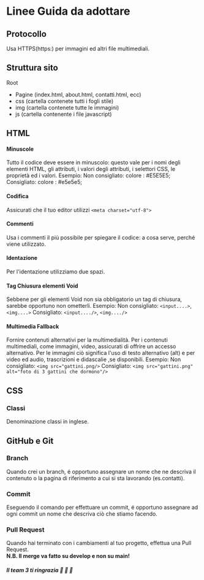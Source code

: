 # Linee Guida da adottare

## Protocollo

Usa HTTPS(https:) per immagini ed altri file multimediali.

## Struttura sito

Root
- Pagine (index.html, about.html, contatti.html, ecc)
- css (cartella contenete tutti i fogli stile)
- img (cartella contenete tutte le immagini)
- js (cartella contenente i file javascript)

## HTML

#### Minuscole

Tutto il codice deve essere in minuscolo: questo vale per i nomi degli elementi HTML, gli attributi, i valori degli attributi, i selettori CSS, le proprietà ed i valori.
Esempio:
Non consigliato:
colore : #E5E5E5;
Consigliato:
colore : #e5e5e5;

#### Codifica

Assicurati che il tuo editor utilizzi
`<meta charset="utf-8">`

#### Commenti

Usa i commenti il più possibile per spiegare il codice: a cosa serve, perché viene utilizzato.

#### Identazione

Per l'identazione utilizziamo due spazi.

#### Tag Chiusura elementi Void

Sebbene per gli elementi Void non sia obbligatorio un tag di chiusura, sarebbe opportuno non ometterli.
Esempio:
Non consigliato:
`<input....>`, `<img....>`
Consigliato:
`<input..../>`, `<img..../>`

#### Multimedia Fallback

Fornire contenuti alternativi per la multimedialità.
Per i contenuti multimediali, come immagini, video, assicurati di offrire un accesso alternativo. Per le immagini ciò significa l'uso di testo alternativo (alt) e per video ed audio, trascrizioni e didascalie ,se disponibili.
Esempio:
Non consigliato:
`<img src="gattini.png/>`
Consigliato:
`<img src="gattini.png" alt="foto di 3 gattini che dormono"/>`

## CSS

### Classi

Denominazione classi in inglese.

## GitHub e Git

### Branch

Quando crei un branch, é opportuno assegnare un nome che ne descriva il contenuto o la pagina di riferimento a cui si sta lavorando (es.contatti).
  
### Commit

Eseguendo il comando per effettuare un commit, é opportuno assegnare ad ogni commit un nome che descriva ciò che stiamo facendo.

### Pull Request

Quando hai terminato con i cambiamenti al tuo progetto, effettua una Pull Request. <br />
<strong>N.B. Il merge va fatto su develop e non su main!</strong>

##### Il team 3 ti ringrazia :tada: :tada: :tada: